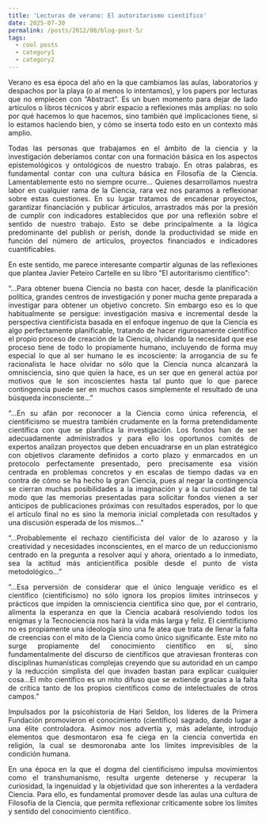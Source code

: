```yaml
---
title: 'Lecturas de verano: El autoritarismo científico'
date: 2025-07-30
permalink: /posts/2012/08/blog-post-5/
tags:
  - cool posts
  - category1
  - category2
---
```

<p align="justify">
Verano es esa época del año en la que cambiamos las aulas, laboratorios y despachos por la playa (o al menos lo intentamos), y los papers por lecturas que no empiecen con “Abstract”. Es un buen momento para dejar de lado artículos o libros técnicos y abrir espacio a reflexiones más amplias: no solo por qué hacemos lo que hacemos, sino también qué implicaciones tiene, si lo estamos haciendo bien, y cómo se inserta todo esto en un contexto más amplio.
</p>

<p align="justify">
Todas las personas que trabajamos en el ámbito de la ciencia y la investigación deberíamos contar con una formación básica en los aspectos epistemológicos y ontológicos de nuestro trabajo. En otras palabras, es fundamental contar con una cultura básica en Filosofía de la Ciencia. Lamentablemente esto no siempre ocurre... Quienes desarrollamos nuestra labor en cualquier rama de la Ciencia, rara vez nos paramos a reflexionar sobre estas cuestiones. En su lugar tratamos de encadenar proyectos, garantizar financiación y publicar árticulos, arrastrados más por la presión de cumplir con indicadores establecidos que por una reflexión sobre el sentido de nuestro trabajo. Esto se debe principalmente a la lógica predominante del publish or perish, donde la productividad se mide en función del número de artículos, proyectos financiados e indicadores cuantificables.
</p>

<p align="justify">
En este sentido, me parece interesante compartir algunas de las reflexiones que plantea Javier Peteiro Cartelle en su libro "El autoritarismo científico":
</p>


<p align="justify">
“...Para obtener buena Ciencia no basta con hacer, desde la planificación política, grandes centros de investigación y poner mucha gente preparada a investigar para obtener un objetivo concreto. Sin embargo eso es lo que habitualmente se persigue: investigación masiva e incremental desde la perspectiva cientificista basada en el enfoque ingenuo de que la Ciencia es algo perfectamente planificable, tratando de hacer rigurosamente científico el propio proceso de creación de la Ciencia, olvidando la necesidad que ese proceso tiene de todo lo propiamente humano, incluyendo de forma muy especial lo que al ser humano le es incosciente: la arrogancia de su fe racionalista le hace olvidar no sólo que la Ciencia nunca alcanzará la omnisciencia, sino que quien la hace, es un ser que en general actúa por motivos que le son incoscientes hasta tal punto que lo que parece contingencia puede ser en muchos casos simplemente el resultado de una búsqueda inconsciente...”
</p>

<p align="justify">
“...En su afán por reconocer a la Ciencia como única referencia, el cientificismo se muestra también crudamente en la forma pretendidamente científica con que se planifica la investigación. Los fondos han de ser adecuadamente administrados y para ello los oportunos comités de expertos analizan proyectos que deben encuadrarse en un plan estratégico con objetivos claramente definidos a corto plazo y enmarcados en un protocolo perfectamente presentado, pero precisamente esa visión centrada en problemas concretos y en escalas de tiempo dadas va en contra de cómo se ha hecho la gran Ciencia, pues al negar la contingencia se cierran muchas posibilidades a la imaginación y a la curiosidad de tal modo que las memorias presentadas para solicitar fondos vienen a ser anticipos de publicaciones próximas con resultados esperados, por lo que el artículo final no es sino la memoria inicial completada con resultados y una discusión esperada de los mismos...” 
</p>

<p align="justify">
“...Probablemente el rechazo cientificista del valor de lo azaroso y la creatividad y necesidades inconscientes, en el marco de un reduccionismo centrado en la pregunta a resolver aquí y ahora, orientado a lo inmediato, sea la actitud más anticientífica posible desde el punto de vista metodológico...” 
</p>

<p align="justify">
“...Esa perversión de considerar que el único lenguaje verídico es el científico (cientificismo) no sólo ignora los propios límites intrínsecos y prácticos que impiden la omnisciencia científica sino que, por el contrario, alimenta la esperanza en que la Ciencia acabará resolviendo todos los enigmas y la Tecnociencia nos hará la vida más larga y feliz. El cientificismo no es propiamente una ideología sino una fe atea que trata de llenar la falta de creencias con el mito de la Ciencia como único significante. Este mito no surge propiamente del conocimiento científico en sí, sino fundamentalmente del discurso de científicos que atraviesan fronteras con disciplinas humanísticas complejas creyendo que su autoridad en un campo y la reducción simplista del que invaden bastan para explicar cualquier cosa...El míto científico es un mito difuso que se extiende gracias a la falta de crítica tanto de los propios científicos como de intelectuales de otros campos.” 
</p>

<p align="justify">
Impulsados por la psicohistoria de Hari Seldon, los líderes de la Primera Fundación promovieron el conocimiento (científico) sagrado, dando lugar a una élite controladora. Asimov nos advertía y, más adelante, introdujo elementos que desmontaron esa fe ciega en la ciencia convertida en religión, la cual se desmoronaba ante los límites imprevisibles de la condición humana.
</p>

<p align="justify">
En una época en la que el dogma del cientificismo impulsa movimientos como el transhumanismo, resulta urgente detenerse y recuperar la curiosidad, la ingenuidad y la objetividad que son inherentes a la verdadera Ciencia. Para ello, es fundamental promover desde las aulas una cultura de Filosofía de la Ciencia, que permita reflexionar críticamente sobre los límites y sentido del conocimiento científico.
</p>


